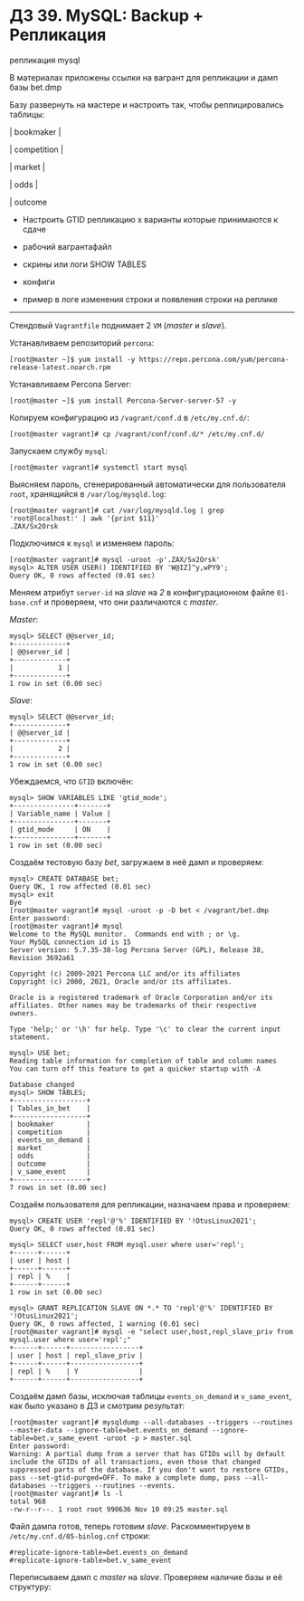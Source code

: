 # ДЗ 39. MySQL: Backup + Репликация

репликация mysql

В материалах приложены ссылки на вагрант для репликации и дамп базы bet.dmp

Базу развернуть на мастере и настроить так, чтобы реплицировались таблицы:

| bookmaker          |

| competition        |

| market             |

| odds               |

| outcome

*    Настроить GTID репликацию x варианты которые принимаются к сдаче

*    рабочий вагрантафайл
*    скрины или логи SHOW TABLES
*    конфиги
*    пример в логе изменения строки и появления строки на реплике


---

Стендовый `Vagrantfile` поднимает 2 `VM` (*master* и *slave*).

Устанавливаем репозиторий `percona`:

```
[root@master ~]$ yum install -y https://repo.percona.com/yum/percona-release-latest.noarch.rpm
```
Устанавливаем Percona Server:

```
[root@master ~]$ yum install Percona-Server-server-57 -y
```
Копируем конфигурацию из `/vagrant/conf.d` в `/etc/my.cnf.d/`:
```
[root@master vagrant]# cp /vagrant/conf/conf.d/* /etc/my.cnf.d/
```

Запускаем службу `mysql`:
```
[root@master vagrant]# systemctl start mysql
```
Выясняем пароль, сгенерированный автоматически для пользователя `root`, хранящийся в `/var/log/mysqld.log`:
```
[root@master vagrant]# cat /var/log/mysqld.log | grep 'root@localhost:' | awk '{print $11}'
.ZAX/Sx2Orsk
```
Подключимся к `mysql` и изменяем пароль:
```
[root@master vagrant]# mysql -uroot -p'.ZAX/Sx2Orsk'
mysql> ALTER USER USER() IDENTIFIED BY 'W@IZ]^y,wPY9';
Query OK, 0 rows affected (0.01 sec)
```
Меняем атрибут `server-id` на *slave* на *2* в конфигурационном файле `01-base.cnf` и проверяем, что они различаются с *master*.

*Master*:
```
mysql> SELECT @@server_id;
+-------------+
| @@server_id |
+-------------+
|           1 |
+-------------+
1 row in set (0.00 sec)
```
*Slave*:
```
mysql> SELECT @@server_id;
+-------------+
| @@server_id |
+-------------+
|           2 |
+-------------+
1 row in set (0.00 sec)
```
Убеждаемся, что `GTID` включён:
```
mysql> SHOW VARIABLES LIKE 'gtid_mode';
+---------------+-------+
| Variable_name | Value |
+---------------+-------+
| gtid_mode     | ON    |
+---------------+-------+
1 row in set (0.00 sec)
```
Создаём тестовую базу *bet*, загружаем в неё дамп и проверяем:
```
mysql> CREATE DATABASE bet;
Query OK, 1 row affected (0.01 sec)
mysql> exit
Bye
[root@master vagrant]# mysql -uroot -p -D bet < /vagrant/bet.dmp
Enter password:
[root@master vagrant]# mysql
Welcome to the MySQL monitor.  Commands end with ; or \g.
Your MySQL connection id is 15
Server version: 5.7.35-38-log Percona Server (GPL), Release 38, Revision 3692a61

Copyright (c) 2009-2021 Percona LLC and/or its affiliates
Copyright (c) 2000, 2021, Oracle and/or its affiliates.

Oracle is a registered trademark of Oracle Corporation and/or its
affiliates. Other names may be trademarks of their respective
owners.

Type 'help;' or '\h' for help. Type '\c' to clear the current input statement.

mysql> USE bet;
Reading table information for completion of table and column names
You can turn off this feature to get a quicker startup with -A

Database changed
mysql> SHOW TABLES;
+------------------+
| Tables_in_bet    |
+------------------+
| bookmaker        |
| competition      |
| events_on_demand |
| market           |
| odds             |
| outcome          |
| v_same_event     |
+------------------+
7 rows in set (0.00 sec)
```
Создаём пользователя для репликации, назначаем права и проверяем:
```
mysql> CREATE USER 'repl'@'%' IDENTIFIED BY '!OtusLinux2021';
Query OK, 0 rows affected (0.01 sec)

mysql> SELECT user,host FROM mysql.user where user='repl';
+------+------+
| user | host |
+------+------+
| repl | %    |
+------+------+
1 row in set (0.00 sec)

mysql> GRANT REPLICATION SLAVE ON *.* TO 'repl'@'%' IDENTIFIED BY '!OtusLinux2021';
Query OK, 0 rows affected, 1 warning (0.01 sec)
[root@master vagrant]# mysql -e "select user,host,repl_slave_priv from mysql.user where user='repl';"
+------+------+-----------------+
| user | host | repl_slave_priv |
+------+------+-----------------+
| repl | %    | Y               |
+------+------+-----------------+
```
Создаём дамп базы, исключая таблицы `events_on_demand` и `v_same_event`, как было указано в ДЗ и смотрим результат:
```
[root@master vagrant]# mysqldump --all-databases --triggers --routines --master-data --ignore-table=bet.events_on_demand --ignore-table=bet.v_same_event -uroot -p > master.sql
Enter password:
Warning: A partial dump from a server that has GTIDs will by default include the GTIDs of all transactions, even those that changed suppressed parts of the database. If you don't want to restore GTIDs, pass --set-gtid-purged=OFF. To make a complete dump, pass --all-databases --triggers --routines --events.
[root@master vagrant]# ls -l
total 968
-rw-r--r--. 1 root root 990636 Nov 10 09:25 master.sql
```
Файл дампа готов, теперь готовим *slave*.
Раскомментируем в `/etc/my.cnf.d/05-binlog.cnf` строки:
```
#replicate-ignore-table=bet.events_on_demand
#replicate-ignore-table=bet.v_same_event
```
Переписываем дамп с *master* на *slave*.
Проверяем наличие базы и её структуру:

